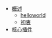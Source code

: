 * [概述](basic/README.md)
  * [helloworld](basic/helloworld.md)
  * [初衷](basic/original.md)
* [核心插件](core/README.md)

